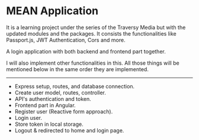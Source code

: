 # MEAN Application

It is a learning project under the series of the Traversy Media
but with the updated modules and the packages. It consists the
functionalities like Passport.js, JWT Authentication, Cors and more.

A login application with both backend and frontend part together.

I will also implement other functionalities in this. All those things
will be mentioned below in the same order they are implemented.

<hr>

- Express setup, routes, and database connection.
- Create user model, routes, controller. 
- API's authentication and token.
- Frontend part in Angular. 
- Register user (Reactive form approach).
- Login user.
- Store token in local storage.
- Logout & redirected to home and login page.
